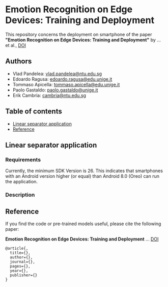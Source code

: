 # Emotion Recognition on Edge Devices: Training and Deployment
This repository concerns the deployment on smartphone of the paper **"Emotion Recognition on Edge Devices: Training and Deployment"** by ... et al., [DOI](...)

## Authors
* Vlad Pandelea: vlad.pandelea@ntu.edu.sg
* Edoardo Ragusa: edoardo.ragusa@edu.unige.it
* Tommaso Apicella: tommaso.apicella@edu.unige.it
* Paolo Gastaldo: paolo.gastaldo@unige.it
* Erik Cambria: cambria@ntu.edu.sg

## Table of contents
* [Linear separator application](#linear-separator-application)
* [Reference](#reference)

## Linear separator application
### Requirements
Currently, the minimum SDK Version is 26. This indicates that smartphones with an Android version higher (or equal) than Android 8.0 (Oreo) can run the application. 

### Description


## Reference
If you find the code or pre-trained models useful, please cite the following paper:

**Emotion Recognition on Edge Devices: Training and Deployment** ... [DOI](...)

    @article{,
      title={},
      author={},
      journal={},
      pages={},
      year={},
      publisher={}
    }
